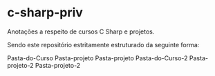 # c-sharp-priv


Anotações a respeito de cursos C Sharp e projetos.


Sendo este repositório estritamente estruturado da seguinte forma:

Pasta-do-Curso
	Pasta-projeto
	Pasta-projeto
Pasta-do-Curso-2
	Pasta-projeto-2
	Pasta-projeto-2